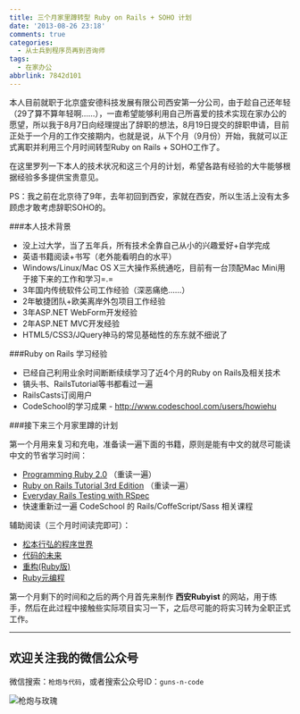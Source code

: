 ```yaml
---
title: 三个月家里蹲转型 Ruby on Rails + SOHO 计划
date: '2013-08-26 23:18'
comments: true
categories:
  - 从士兵到程序员再到咨询师
tags:
  - 在家办公
abbrlink: 7842d101
---
```


本人目前就职于北京盛安德科技发展有限公司西安第一分公司，由于趁自己还年轻（29了算不算年轻啊……），一直希望能够利用自己所喜爱的技术实现在家办公的愿望，所以我于8月7日向经理提出了辞职的想法，8月19日提交的辞职申请，目前正处于一个月的工作交接期内，也就是说，从下个月（9月份）开始，我就可以正式离职并利用三个月时间转型Ruby on Rails + SOHO工作了。

在这里罗列一下本人的技术状况和这三个月的计划，希望各路有经验的大牛能够根据经验多多提供宝贵意见。

PS：我之前在北京待了9年，去年初回到西安，家就在西安，所以生活上没有太多顾虑才敢考虑辞职SOHO的。

<!-- more -->

###本人技术背景

- 没上过大学，当了五年兵，所有技术全靠自己从小的兴趣爱好+自学完成
- 英语书籍阅读+书写（老外能看明白的水平）
- Windows/Linux/Mac OS X三大操作系统通吃，目前有一台顶配Mac Mini用于接下来的工作和学习=.=
- 3年国内传统软件公司工作经验（深恶痛绝……）
- 2年敏捷团队+欧美离岸外包项目工作经验
- 3年ASP.NET WebForm开发经验
- 2年ASP.NET MVC开发经验
- HTML5/CSS3/JQuery神马的常见基础性的东东就不细说了

###Ruby on Rails 学习经验

- 已经自己利用业余时间断断续续学习了近4个月的Ruby on Rails及相关技术
- 镐头书、RailsTutorial等书都看过一遍
- RailsCasts订阅用户
- CodeSchool的学习成果 - http://www.codeschool.com/users/howiehu

###接下来三个月家里蹲的计划

第一个月用来复习和充电，准备读一遍下面的书籍，原则是能有中文的就尽可能读中文的节省学习时间：

- [Programming Ruby 2.0](http://pragprog.com/book/ruby4/programming-ruby-1-9-2-0) （重读一遍）
- [Ruby on Rails Tutorial 3rd Edition](http://railstutorial-china.org/) （重读一遍）
- [Everyday Rails Testing with RSpec](https://leanpub.com/everydayrailsrspec)
- 快速重新过一遍 CodeSchool 的 Rails/CoffeScript/Sass 相关课程

辅助阅读（三个月时间读完即可）：

- [松本行弘的程序世界](http://www.amazon.cn/gp/product/B005KGBTQ8/ref=oh_details_o01_s00_i00?ie=UTF8&psc=1)
- [代码的未来](http://www.amazon.cn/gp/product/B00D1HUYVE/ref=oh_details_o01_s00_i01?ie=UTF8&psc=1)
- [重构(Ruby版)](http://www.amazon.cn/gp/product/B003KRPG04/ref=oh_details_o00_s00_i00?ie=UTF8&psc=1)
- [Ruby元编程](http://www.amazon.cn/gp/product/B0073APSCK/ref=oh_details_o01_s00_i02?ie=UTF8&psc=1)

第一个月剩下的时间和之后的两个月首先来制作 **西安Rubyist** 的网站，用于练手，然后在此过程中接触些实际项目实习一下，之后尽可能的将实习转为全职正式工作。

---

## 欢迎关注我的微信公众号

微信搜索：`枪炮与代码`，或者搜索公众号ID：`guns-n-code`

![枪炮与玫瑰](https://huhao-dev.oss-cn-beijing.aliyuncs.com/2020-01-20-wechat.png)